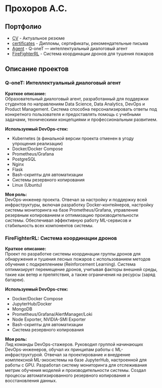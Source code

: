 # Прохоров А.С.

## Портфолио

- [CV](/CV) - Актуальное резюме
- [certificates](/certificates) - Дипломы, сертификаты, рекомендательные письма
- [Agent](/Agent) - Q-oneT — интеллектуальный диалоговый агент
- [FireFighterRL](/FireFighterRL) - Система координации дронов для тушения пожаров

## Описание проектов

### Q-oneT: Интеллектуальный диалоговый агент

**Краткое описание:**  
Образовательный диалоговый агент, разработанный для поддержки студентов по направлениям Data Science, Data Analytics, DevOps и Product Management. Система способна персонализировать ответы под конкретного пользователя и предоставлять помощь с учебными задачами, техническими концепциями и профессиональным развитием.

**Используемый DevOps-стек:**
- Kubernetes (в финальной версии проекта отменен в угоду упрощения реализации)
- Docker/Docker Compose
- Prometheus/Grafana
- PostgreSQL
- Nginx
- Flask
- Bash-скрипты для автоматизации
- Системы резервного копирования
- Linux (Ubuntu)

**Моя роль:**  
DevOps-инженер проекта. Отвечал за настройку и поддержку всей инфраструктуры, включая разработку Docker-контейнеров, настройку системы мониторинга на базе Prometheus/Grafana, управление резервным копированием и оптимизацию производительности системы. Обеспечивал эффективную работу ML-сервисов и стабильность всех компонентов системы.

### FireFighterRL: Система координации дронов

**Краткое описание:**  
Проект по разработке системы координации группы дронов для обнаружения и тушения лесных пожаров с использованием методов обучения с подкреплением (Reinforcement Learning). Система оптимизирует перемещение дронов, учитывая факторы внешней среды, такие как ветер и препятствия, а также ограничения на ресурсы (заряд батареи).

**Используемый DevOps-стек:**
- Docker/Docker Compose
- JupyterHub/Docker
- MongoDB
- Prometheus/Grafana/AlertManager/Loki
- Node Exporter, NVIDIA-SMI Exporter
- Bash-скрипты для автоматизации
- Система резервного копирования

**Моя роль:**  
Лид команды DevOps-стажеров. Руководил группой начинающих DevOps-инженеров, обучал их принципам работы с ML-инфраструктурой. Отвечал за проектирование и внедрение комплексной ML-экосистемы на базе JupyterHub, настроенной для работы с GPU. Разработал систему мониторинга для отслеживания метрик обучения моделей и производительности системы. Создал процессы автоматизированного резервного копирования и восстановления данных.